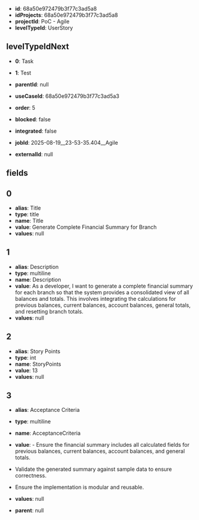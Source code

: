 - **id**: 68a50e972479b3f77c3ad5a8
- **idProjects**: 68a50e972479b3f77c3ad5a8
- **projectId**: PoC - Agile
- **levelTypeId**: UserStory
## levelTypeIdNext
- **0**: Task
- **1**: Test

- **parentId**: null
- **useCaseId**: 68a50e972479b3f77c3ad5a3
- **order**: 5
- **blocked**: false
- **integrated**: false
- **jobId**: 2025-08-19__23-53-35.404__Agile
- **externalId**: null
## fields
## 0
- **alias**: Title
- **type**: title
- **name**: Title
- **value**: Generate Complete Financial Summary for Branch
- **values**: null

## 1
- **alias**: Description
- **type**: multiline
- **name**: Description
- **value**: As a developer, I want to generate a complete financial summary for each branch so that the system provides a consolidated view of all balances and totals. This involves integrating the calculations for previous balances, current balances, account balances, general totals, and resetting branch totals.
- **values**: null

## 2
- **alias**: Story Points
- **type**: int
- **name**: StoryPoints
- **value**: 13
- **values**: null

## 3
- **alias**: Acceptance Criteria
- **type**: multiline
- **name**: AcceptanceCriteria
- **value**: - Ensure the financial summary includes all calculated fields for previous balances, current balances, account balances, and general totals.
- Validate the generated summary against sample data to ensure correctness.
- Ensure the implementation is modular and reusable.
- **values**: null


- **parent**: null
